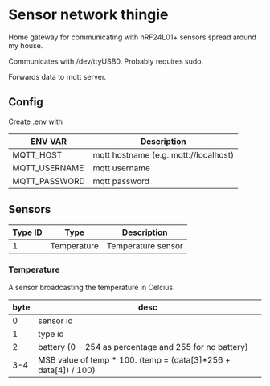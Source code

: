 # Sensor network thingie

Home gateway for communicating with nRF24L01+ sensors spread around my house.

Communicates with /dev/ttyUSB0. Probably requires sudo.

Forwards data to mqtt server.

## Config

Create .env with

| ENV VAR | Description |
| - | - |
| MQTT_HOST | mqtt hostname (e.g. mqtt://localhost) |
| MQTT_USERNAME | mqtt username |
| MQTT_PASSWORD | mqtt password |


## Sensors

| Type ID | Type | Description |
| ------- | ---- | ----------- |
| 1 | Temperature | Temperature sensor |

### Temperature

A sensor broadcasting the temperature in Celcius.

| byte | desc |
| - | - |
| 0 | sensor id |
| 1 | type id |
| 2 | battery (0 - 254 as percentage and 255 for no battery) |
| 3-4 | MSB value of temp * 100. (temp = (data[3]*256 + data[4]) / 100) |
